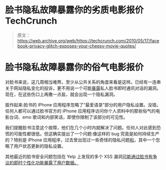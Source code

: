 # 脸书隐私故障暴露你的劣质电影报价 TechCrunch

> 原文：<https://web.archive.org/web/https://techcrunch.com/2010/05/17/facebook-privacy-glitch-exposes-your-cheesy-movie-quotes/>

# 脸书隐私故障暴露你的俗气电影报价

对脸书来说，这几周相当难熬，至少从公共关系的角度来看是这样。已经有一连串关于网站隐私变化的投诉，更不用说一个可能[暴露](https://web.archive.org/web/20221007201606/http://eu.beta.techcrunch.com/2010/05/05/video-major-facebook-security-hole-lets-you-view-your-friends-live-chats/)私人脸书即时通讯对话的漏洞。现在，在这些伤口上再撒一点盐，就会出现一个隐私漏洞。

振作起来:脸书的 iPhone 应用程序忽略了“最爱语录”部分的用户隐私设置。没错。任何人都可以通过脸书官方的 iPhone 应用程序访问你个人资料中的那些俗气的电影台词、emo 歌词和内部笑话，即使你限制了该部分的可见性。

我们提醒脸书注意这个故障，他们在几个小时内就解决了问题。任何人对此感到恐慌的可能性都很低。但这确实提出了一个问题:像这样的 bug 究竟是如何持续生产的？特别是 iPhone 应用程序，过去曾出现过一些奇怪的隐私问题[和](https://web.archive.org/web/20221007201606/https://beta.techcrunch.com/2009/09/08/new-facebook-iphone-app-brings-new-privacy-bugs-with-it/)，其中一个忽略了用户状态更新的隐私设置。

其他最近的脸书安全问题包括在 Yelp 上发现的多个 XSS 漏洞[可能通过脸书有争议的即时个性化功能暴露了用户数据。](https://web.archive.org/web/20221007201606/https://beta.techcrunch.com/2010/05/11/another-security-hole-found-on-yelp-facebook-data-once-again-put-at-risk/)